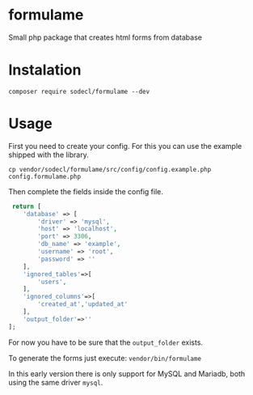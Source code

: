# formulame
Small php package that creates html forms from database

# Instalation

`composer require sodecl/formulame --dev`

# Usage 
First you need to create your config. For this you can use the example shipped with the library. 

`cp vendor/sodecl/formulame/src/config/config.example.php config.formulame.php`

Then complete the fields inside the config file.

```php
 return [
    'database' => [
        'driver' => 'mysql',
        'host' => 'localhost',
        'port' => 3306,
        'db_name' => 'example',
        'username' => 'root',
        'password' => ''
    ],
    'ignored_tables'=>[
        'users',
    ],
    'ignored_columns'=>[
        'created_at','updated_at'
    ],
    'output_folder'=>''
];
```

For now you have to be sure that the `output_folder` exists.

To generate the forms just execute:
`vendor/bin/formulame`

In this early version there is only support for MySQL and Mariadb, both using the same driver `mysql`.



